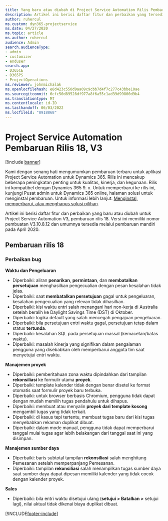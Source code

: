 ```yaml
---
title: Yang baru atau diubah di Project Service Automation Rilis Pembaruan 18, V3
description: Artikel ini berisi daftar fitur dan perbaikan yang tersedia di Project Service Automation V3, pembaruan rilis 18, V3.
author: ruhercul
ms.custom: dyn365-projectservice
ms.date: 04/27/2020
ms.topic: article
ms.author: ruhercul
audience: Admin
search.audienceType:
- admin
- customizer
- enduser
search.app:
- D365CE
- D365PS
- ProjectOperations
ms.reviewer: johnmichalak
ms.openlocfilehash: e8d423c550d9aa09c9cbb7d4f7c277c43bbe10ae
ms.sourcegitcommit: 6cfc50d89528df977a8f6a55c1ad39d99800d9b4
ms.translationtype: MT
ms.contentlocale: id-ID
ms.lasthandoff: 06/03/2022
ms.locfileid: "8918868"
---
```

# <a name="project-service-automation-update-release-18-v3"></a>Project Service Automation Pembaruan Rilis 18, V3

[!include [banner](../includes/psa-now-project-operations.md)]

Kami dengan senang hati mengumumkan pembaruan terbaru untuk aplikasi Project Service Automation untuk Dynamics 365. Rilis ini mencakup beberapa peningkatan penting untuk kualitas, kinerja, dan kegunaan. Rilis ini kompatibel dengan Dynamics 365 9. x. Untuk memperbarui ke rilis ini, kunjungi Pusat admin untuk Dynamics 365 online, halaman solusi untuk menginstal pembaruan. Untuk informasi lebih lanjut: [Menginstal, memperbarui, atau menghapus solusi pilihan](/power-platform/admin/install-remove-preferred-solution).

Artikel ini berisi daftar fitur dan perbaikan yang baru atau diubah untuk Project Service Automation V3, pembaruan rilis 18. Versi ini memiliki nomor pembuatan V3.10.8.12 dan umumnya tersedia melalui pembaruan mandiri pada April 2020.

## <a name="update-release-18"></a>Pembaruan rilis 18

### <a name="bug-fixes"></a>Perbaikan bug

**Waktu dan Pengeluaran**

- Diperbaiki: aliran **penarikan**, **permintaan**, dan **membatalkan persetujuan** menghasilkan pengecualian dengan pesan kesalahan tidak jelas.
- Diperbaiki: saat **membatalkan persetujuan** gagal untuk pengeluaran, kesalahan pengecualian yang relevan tidak dihasilkan.
- Diperbaiki: kisi waktu entri salah menangani hari non-kerja di Australia setelah beralih ke Daylight Savings Time (DST) di Oktober.
- Diperbaiki: logika default yang salah mencegah pengajuan pengeluaran.
- Diperbaiki: bila persetujuan entri waktu gagal, persetujuan tetap dalam status **tertunda**.
- Diperbaiki: kesalahan SQL pada persetujuan massal (kemacetan/batas waktu).
- Diperbaiki: masalah kinerja yang signifikan dalam pengalaman pengguna yang disebabkan oleh memperbarui anggota tim saat menyetujui entri waktu.

**Manajemen proyek**

- Diperbaiki: pemberitahuan zona waktu dipindahkan dari tampilan **rekonsiliasi** ke formulir utama **proyek**.
- Diperbaiki: template kalender tidak dengan benar disetel ke format otomatis saat formulir proyek baru terbuka.
- Diperbaiki: untuk browser berbasis Chromium, pengguna tidak dapat dengan mudah memilih tugas pendahulu untuk dihapus.
- Diperbaiki: membuat atau menyalin **proyek dari template kosong** mengambil tugas yang tidak terkait.
- Diperbaiki: di kasus tepi tertentu, membuat tugas baru dari kisi tugas menyebabkan rekaman duplikat dibuat.
- Diperbaiki: dalam mode manual, pengguna tidak dapat memperbarui tanggal mulai tugas agar lebih belakangan dari tanggal saat ini yang disimpan.

**Manajemen sumber daya**

- Diperbaiki: baris subtotal tampilan **rekonsiliasi** salah menghitung Pemesanan setelah memperpanjang Pemesanan.
- Diperbaiki: tampilan **rekonsiliasi** salah menampilkan tugas sumber daya saat sumber daya dapat dipesan memiliki kalender yang tidak cocok dengan kalender proyek.

**Sales**

- Diperbaiki: bila entri waktu disetujui ulang (**setujui > Batalkan >** setujui lagi), nilai aktual tidak dikenai biaya duplikat dibuat.


[!INCLUDE[footer-include](../includes/footer-banner.md)]
